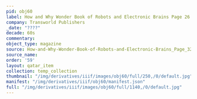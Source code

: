 ```yaml
---
pid: obj60
label: How and Why Wonder Book of Robots and Electronic Brains Page 26
company: Transworld Publishers
_date: "????"
decade: 60s
commentary: 
object_type: magazine
source: How-and-Why-Wonder-Book-of-Robots-and-Electronic-Brains_Page_32
source_name: 
order: '59'
layout: qatar_item
collection: temp_collection
thumbnail: "/img/derivatives/iiif/images/obj60/full/250,/0/default.jpg"
manifest: "/img/derivatives/iiif/obj60/manifest.json"
full: "/img/derivatives/iiif/images/obj60/full/1140,/0/default.jpg"
---
```

